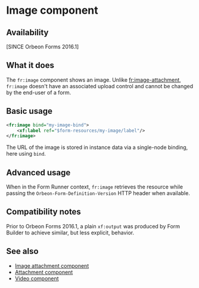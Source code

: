 # Image component

## Availability

[SINCE Orbeon Forms 2016.1]

## What it does

The `fr:image` component shows an image. Unlike [fr:image-attachment](image-attachment.md), `fr:image` doesn't have an associated upload control and cannot be changed by the end-user of a form.

## Basic usage

```xml
<fr:image bind="my-image-bind">
    <xf:label ref="$form-resources/my-image/label"/>
</fr:image>
```

The URL of the image is stored in instance data via a single-node binding, here using `bind`.

## Advanced usage

When in the Form Runner context, `fr:image` retrieves the resource while passing the `Orbeon-Form-Definition-Version` HTTP header when available.

## Compatibility notes

Prior to Orbeon Forms 2016.1, a plain `xf:output` was produced by Form Builder to achieve similar, but less explicit, behavior.

## See also

- [Image attachment component](image-attachment.md)
- [Attachment component](attachment.md)
- [Video component](video.md)